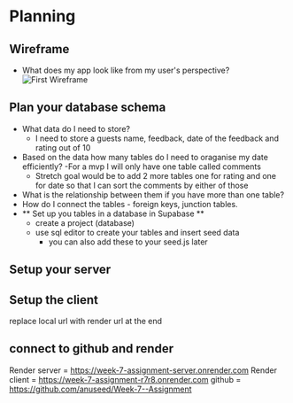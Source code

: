 # Planning

## Wireframe

- What does my app look like from my user's perspective?
  ![First Wireframe](../Week7-Assignment/client/public/images/First-Wireframe.png)

## Plan your database schema

- What data do I need to store?
  - I need to store a guests name, feedback, date of the feedback and rating out of 10
- Based on the data how many tables do I need to oraganise my date efficiently?
  -For a mvp I will only have one table called comments
  - Stretch goal would be to add 2 more tables one for rating and one for date so that I can sort the comments by either of those
- What is the relationship between them if you have more than one table?
- How do I connect the tables - foreign keys, junction tables.
- ** Set up you tables in a database in Supabase **
  - create a project (database)
  - use sql editor to create your tables and insert seed data
    - you can also add these to your seed.js later

## Setup your server

## Setup the client

replace local url with render url at the end

## connect to github and render

Render server = https://week-7-assignment-server.onrender.com
Render client = https://week-7-assignment-r7r8.onrender.com
github = https://github.com/anuseed/Week-7--Assignment
